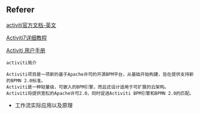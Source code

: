 ## Referer

[activiti官方文档-英文](https://www.activiti.org/documentation)

[Activiti7详细教程](https://zhuanlan.zhihu.com/p/443883938)

[Activiti 用户手册](http://jeecg.com/activiti5.21/#_%E7%AE%80%E4%BB%8B)

```
activiti简介

Activiti项目是一项新的基于Apache许可的开源BPM平台，从基础开始构建，旨在提供支持新的BPMN 2.0标准。
Activiti是一种轻量级，可嵌入的BPM引擎，而且还设计适用于可扩展的云架构。
Activiti将提供宽松的Apache许可2.0，同时促进Activiti BPM引擎和BPMN 2.0的匹配。

```

- 工作流实际应用以及原理